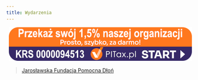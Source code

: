 ```yaml
---
title: Wydarzenia
---
```


<div id="fb-root"></div>
<script async defer crossorigin="anonymous" src="https://connect.facebook.net/pl_PL/sdk.js#xfbml=1&version=v18.0" nonce="P5ecXqAb"></script>
<div style="position:relative;width:491px;margin:0 auto;"><a href="https://www.pitax.pl/rozliczenie-pit-online-0000094513" title="Przekaż 1% naszej organizacji" target="_blank"><img src="img/pitax/pitax_banner1_bg.png" alt="Przekaż 1% naszej organizacji" /></a></div>
<div style="position:relative;width:500px;margin:0 auto;">
	<div class="fb-page" style="margin:0 auto;" data-href="https://www.facebook.com/pomocnadlonjaroslaw/" data-tabs="timeline" data-width="500" data-height="750" data-small-header="true" data-adapt-container-width="true" data-hide-cover="true" data-show-facepile="true"><blockquote cite="https://www.facebook.com/pomocnadlonjaroslaw/" class="fb-xfbml-parse-ignore"><a href="https://www.facebook.com/pomocnadlonjaroslaw/">Jarosławska Fundacja Pomocna Dłoń</a></blockquote></div>
</div>
